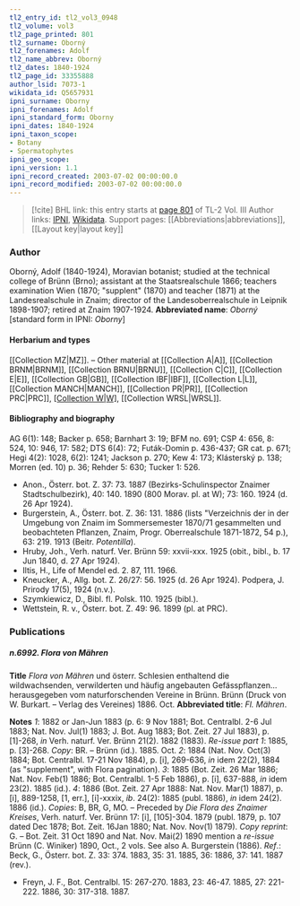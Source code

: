 ```yaml
---
tl2_entry_id: tl2_vol3_0948
tl2_volume: vol3
tl2_page_printed: 801
tl2_surname: Oborný
tl2_forenames: Adolf
tl2_name_abbrev: Oborný
tl2_dates: 1840-1924
tl2_page_id: 33355888
author_lsid: 7073-1
wikidata_id: Q5657931
ipni_surname: Oborny
ipni_forenames: Adolf
ipni_standard_form: Oborny
ipni_dates: 1840-1924
ipni_taxon_scope: 
- Botany
- Spermatophytes
ipni_geo_scope: 
ipni_version: 1.1
ipni_record_created: 2003-07-02 00:00:00.0
ipni_record_modified: 2003-07-02 00:00:00.0
---
```


> [!cite] BHL link: this entry starts at [page 801](https://www.biodiversitylibrary.org/page/33355888) of TL-2 Vol. III
> Author links: [IPNI](https://www.ipni.org/a/7073-1), [Wikidata](https://www.wikidata.org/wiki/Q5657931). Support pages: [[Abbreviations|abbreviations]], [[Layout key|layout key]]

### Author

Oborný, Adolf (1840-1924), Moravian botanist; studied at the technical college of Brünn (Brno); assistant at the Staatsrealschule 1866; teachers examination Wien (1870; "supplent" (1870) and teacher (1871) at the Landesrealschule in Znaim; director of the Landesoberrealschule in Leipnik 1898-1907; retired at Znaim 1907-1924. 
**Abbreviated name**: *Oborný* \[standard form in IPNI: *Oborny*\]

#### Herbarium and types

[[Collection MZ|MZ]]. – Other material at [[Collection A|A]], [[Collection BRNM|BRNM]], [[Collection BRNU|BRNU]], [[Collection C|C]], [[Collection E|E]], [[Collection GB|GB]], [[Collection IBF|IBF]], [[Collection L|L]], [[Collection MANCH|MANCH]], [[Collection PR|PR]], [[Collection PRC|PRC]], [[Collection W|W]](800), [[Collection WRSL|WRSL]].

#### Bibliography and biography

AG 6(1): 148; Backer p. 658; Barnhart 3: 19; BFM no. 691; CSP 4: 656, 8: 524, 10: 946, 17: 582; DTS 6(4): 72; Futák-Domin p. 436-437; GR cat. p. 671; Hegi 4(2): 1028, 6(2): 1241; Jackson p. 270; Kew 4: 173; Klásterský p. 138; Morren (ed. 10) p. 36; Rehder 5: 630; Tucker 1: 526.
- Anon., Österr. bot. Z. 37: 73. 1887 (Bezirks-Schulinspector Znaimer Stadtschulbezirk), 40: 140. 1890 (800 Morav. pl. at W); 73: 160. 1924 (d. 26 Apr 1924).
- Burgerstein, A., Österr. bot. Z. 36: 131. 1886 (lists "Verzeichnis der in der Umgebung von Znaim im Sommersemester 1870/71 gesammelten und beobachteten Pflanzen, Znaim, Progr. Oberrealschule 1871-1872, 54 p.), 63: 219. 1913 (Beitr. *Potentilla*).
- Hruby, Joh., Verh. naturf. Ver. Brünn 59: xxvii-xxx. 1925 (obit., bibl., b. 17 Jun 1840, d. 27 Apr 1924).
- Iltis, H., Life of Mendel ed. 2. 87, 111. 1966.
- Kneucker, A., Allg. bot. Z. 26/27: 56. 1925 (d. 26 Apr 1924). Podpera, J. Prirody 17(5), 1924 (n.v.).
- Szymkiewicz, D., Bibl. fl. Polsk. 110. 1925 (bibl.).
- Wettstein, R. v., Österr. bot. Z. 49: 96. 1899 (pl. at PRC).

### Publications

##### n.6992. Flora von Mähren

**Title**
*Flora von Mähren* und österr. Schlesien enthaltend die wildwachsenden, verwilderten und häufig angebauten Gefässpflanzen... herausgegeben vom naturforschenden Vereine in Brünn. Brünn (Druck von W. Burkart. – Verlag des Vereines) 1886. Oct.
**Abbreviated title**: *Fl. Mähren*.

**Notes**
*1*: 1882 or Jan-Jun 1883 (p. 6: 9 Nov 1881; Bot. Centralbl. 2-6 Jul 1883; Nat. Nov. Jul(1) 1883; J. Bot. Aug 1883; Bot. Zeit. 27 Jul 1883), p. \[1\]-268, *in* Verh. naturf. Ver. Brünn 21(2). 1882 (1883).
*Re-issue part 1*: 1885, p. \[3\]-268. *Copy*: BR. – Brünn (id.). 1885. Oct.
*2*: 1884 (Nat. Nov. Oct(3) 1884; Bot. Centralbl. 17-21 Nov 1884), p. \[i\], 269-636, *in* idem 22(2), 1884 (as "supplement", with Flora pagination).
*3*: 1885 (Bot. Zeit. 26 Mar 1886; Nat. Nov. Feb(1) 1886; Bot. Centralbl. 1-5 Feb 1886), p. \[i\], 637-888, *in* idem 23(2). 1885 (id.).
*4*: 1886 (Bot. Zeit. 27 Apr 1888: Nat. Nov. Mar(1) 1887), p. \[i\], 889-1258, \[1, err.\], \[i\]-xxxix, *ib*. 24(2): 1885 (publ. 1886), *in* idem 24(2). 1886 (id.).
*Copies*: B, BR, G, MO. – Preceded by *Die Flora des Znaimer Kreises*, Verh. naturf. Ver. Brünn 17: \[i\], \[105\]-304. 1879 (publ. 1879, p. 107 dated Dec 1878; Bot. Zeit. 16Jan 1880; Nat. Nov. Nov(1) 1879). *Copy reprint*: G. – Bot. Zeit. 31 Oct 1890 and Nat. Nov. Mai(2) 1890 mention a *re-issue* Brünn (C. Winiker) 1890, Oct., 2 vols. See also A. Burgerstein (1886).
*Ref*.: Beck, G., Österr. bot. Z. 33: 374. 1883, 35: 31. 1885, 36: 1886, 37: 141. 1887 (rev.).
- Freyn, J. F., Bot. Centralbl. 15: 267-270. 1883, 23: 46-47. 1885, 27: 221-222. 1886, 30: 317-318. 1887.

